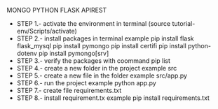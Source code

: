 MONGO PYTHON FLASK APIREST
- STEP 1.- activate the environment in terminal (source tutorial-env/Scripts/activate)
- STEP 2.- install packages in terminal example 
  pip install flask flask_mysql 
  pip install pymongo 
  pip install certifi 
  pip install python-dotenv
  pip install pymongo[srv]
- STEP 3.- verify the packages with coommand pip list
- STEP 4.- create a new folder in the project example src
- STEP 5.- create a new file in the folder example src/app.py
- STEP 6.- run the project example python app.py
- STEP 7.- create file requirements.txt
- STEP 8.- install requirement.tx  example pip install requirements.txt



